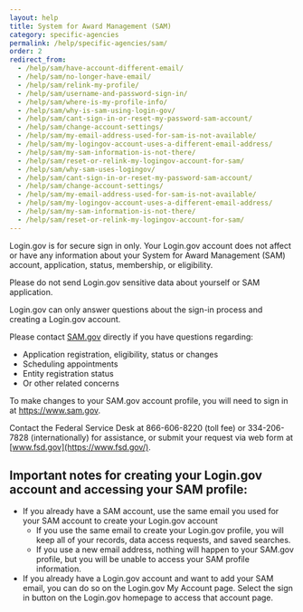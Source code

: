 ```yaml
---
layout: help
title: System for Award Management (SAM)
category: specific-agencies
permalink: /help/specific-agencies/sam/
order: 2
redirect_from:
  - /help/sam/have-account-different-email/
  - /help/sam/no-longer-have-email/
  - /help/sam/relink-my-profile/
  - /help/sam/username-and-password-sign-in/
  - /help/sam/where-is-my-profile-info/
  - /help/sam/why-is-sam-using-login-gov/
  - /help/sam/cant-sign-in-or-reset-my-password-sam-account/
  - /help/sam/change-account-settings/
  - /help/sam/my-email-address-used-for-sam-is-not-available/
  - /help/sam/my-logingov-account-uses-a-different-email-address/
  - /help/sam/my-sam-information-is-not-there/
  - /help/sam/reset-or-relink-my-logingov-account-for-sam/
  - /help/sam/why-sam-uses-logingov/
  - /help/sam/cant-sign-in-or-reset-my-password-sam-account/
  - /help/sam/change-account-settings/
  - /help/sam/my-email-address-used-for-sam-is-not-available/
  - /help/sam/my-logingov-account-uses-a-different-email-address/
  - /help/sam/my-sam-information-is-not-there/
  - /help/sam/reset-or-relink-my-logingov-account-for-sam/
---
```


Login.gov is for secure sign in only. Your Login.gov account does not affect or have any information about your System for Award Management (SAM) account, application, status, membership, or eligibility.

Please do not send Login.gov sensitive data about yourself or SAM application.

Login.gov can only answer questions about the sign-in process and creating a Login.gov account.

Please contact [SAM.gov](https://sam.gov/SAM/pages/public/index.jsf) directly if you have questions regarding:

* Application registration, eligibility, status or changes
* Scheduling appointments
* Entity registration status
* Or other related concerns

To make changes to your SAM.gov account profile, you will need to sign in at <https://www.sam.gov>.

Contact the Federal Service Desk at 866-606-8220 (toll fee) or 334-206-7828 (internationally) for assistance, or submit your request via web form at [www.fsd.gov](https://www.fsd.gov/).

## Important notes for creating your Login.gov account and accessing your SAM profile:
* If you already have a SAM account, use the same email you used for your SAM account to create your Login.gov account
    * If you use the same email to create your Login.gov profile, you will keep all of your records, data access requests, and saved searches.
    * If you use a new email address, nothing will happen to your SAM.gov profile, but you will be unable to access your SAM profile information.
* If you already have a Login.gov account and want to add your SAM email, you can do so on the Login.gov My Account page. Select the sign in button on the Login.gov homepage to access that account page.
